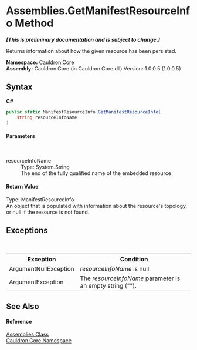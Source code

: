 # Assemblies.GetManifestResourceInfo Method 
 _**\[This is preliminary documentation and is subject to change.\]**_

Returns information about how the given resource has been persisted.

**Namespace:**&nbsp;<a href="N_Cauldron_Core">Cauldron.Core</a><br />**Assembly:**&nbsp;Cauldron.Core (in Cauldron.Core.dll) Version: 1.0.0.5 (1.0.0.5)

## Syntax

**C#**<br />
``` C#
public static ManifestResourceInfo GetManifestResourceInfo(
	string resourceInfoName
)
```


#### Parameters
&nbsp;<dl><dt>resourceInfoName</dt><dd>Type: System.String<br />The end of the fully qualified name of the embedded resource</dd></dl>

#### Return Value
Type: ManifestResourceInfo<br />An object that is populated with information about the resource's topology, or null if the resource is not found.

## Exceptions
&nbsp;<table><tr><th>Exception</th><th>Condition</th></tr><tr><td>ArgumentNullException</td><td>*resourceInfoName* is null.</td></tr><tr><td>ArgumentException</td><td>The *resourceInfoName* parameter is an empty string ("").</td></tr></table>

## See Also


#### Reference
<a href="T_Cauldron_Core_Assemblies">Assemblies Class</a><br /><a href="N_Cauldron_Core">Cauldron.Core Namespace</a><br />